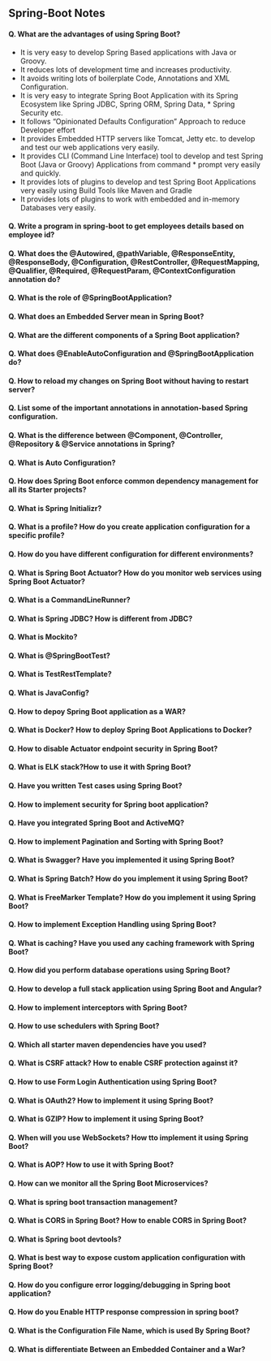 ## Spring-Boot Notes

#### Q. What are the advantages of using Spring Boot?
* It is very easy to develop Spring Based applications with Java or Groovy.
* It reduces lots of development time and increases productivity.
* It avoids writing lots of boilerplate Code, Annotations and XML Configuration.
* It is very easy to integrate Spring Boot Application with its Spring Ecosystem like Spring JDBC, Spring ORM, Spring Data, * Spring Security etc.
* It follows “Opinionated Defaults Configuration” Approach to reduce Developer effort
* It provides Embedded HTTP servers like Tomcat, Jetty etc. to develop and test our web applications very easily.
* It provides CLI (Command Line Interface) tool to develop and test Spring Boot (Java or Groovy) Applications from command * prompt very easily and quickly.
* It provides lots of plugins to develop and test Spring Boot Applications very easily using Build Tools like Maven and Gradle
* It provides lots of plugins to work with embedded and in-memory Databases very easily.

#### Q. Write a program in spring-boot to get employees details based on employee id?
#### Q. What does the @Autowired, @pathVariable, @ResponseEntity, @ResponseBody, @Configuration, @RestController, @RequestMapping, @Qualifier, @Required, @RequestParam, @ContextConfiguration annotation do?
#### Q. What is the role of @SpringBootApplication?
#### Q. What does an Embedded Server mean in Spring Boot?
#### Q. What are the different components of a Spring Boot application?
#### Q. What does @EnableAutoConfiguration and @SpringBootApplication do? 
#### Q. How to reload my changes on Spring Boot without having to restart server?
#### Q. List some of the important annotations in annotation-based Spring configuration.  
#### Q. What is the difference between @Component, @Controller, @Repository & @Service annotations in Spring?
#### Q. What is Auto Configuration?
#### Q. How does Spring Boot enforce common dependency management for all its Starter projects?
#### Q. What is Spring Initializr?
#### Q. What is a profile? How do you create application configuration for a specific profile?
#### Q. How do you have different configuration for different environments?
#### Q. What is Spring Boot Actuator? How do you monitor web services using Spring Boot Actuator?
#### Q. What is a CommandLineRunner?
#### Q. What is Spring JDBC? How is different from JDBC?
#### Q. What is Mockito?
#### Q. What is @SpringBootTest?
#### Q. What is TestRestTemplate?
#### Q. What is JavaConfig?
#### Q. How to depoy Spring Boot application as a WAR?
#### Q. What is Docker? How to deploy Spring Boot Applications to Docker?
#### Q. How to disable Actuator endpoint security in Spring Boot?
#### Q. What is ELK stack?How to use it with Spring Boot?
#### Q. Have you written Test cases using Spring Boot?
#### Q. How to implement security for Spring boot application?
#### Q. Have you integrated Spring Boot and ActiveMQ?
#### Q. How to implement Pagination and Sorting with Spring Boot?
#### Q. What is Swagger? Have you implemented it using Spring Boot?
#### Q. What is Spring Batch? How do you implement it using Spring Boot?
#### Q. What is FreeMarker Template? How do you implement it using Spring Boot?
#### Q. How to implement Exception Handling using Spring Boot?
#### Q. What is caching? Have you used any caching framework with Spring Boot?
#### Q. How did you perform database operations using Spring Boot?
#### Q. How to develop a full stack application using Spring Boot and Angular?
#### Q. How to implement interceptors with Spring Boot?
#### Q. How to use schedulers with Spring Boot?
#### Q. Which all starter maven dependencies have you used?
#### Q. What is CSRF attack? How to enable CSRF protection against it?
#### Q. How to use Form Login Authentication using Spring Boot?
#### Q. What is OAuth2? How to implement it using Spring Boot?
#### Q. What is GZIP? How to implement it using Spring Boot?
#### Q. When will you use WebSockets? How tto implement it using Spring Boot?
#### Q. What is AOP? How to use it with Spring Boot?
#### Q. How can we monitor all the Spring Boot Microservices?
#### Q. What is spring boot transaction management?
#### Q. What is CORS in Spring Boot? How to enable CORS in Spring Boot?
#### Q. What is Spring boot devtools?
#### Q. What is best way to expose custom application configuration with Spring Boot?
#### Q. How do you configure error logging/debugging in Spring boot application?
#### Q. How do you Enable HTTP response compression in spring boot?
#### Q. What is the Configuration File Name, which is used By Spring Boot?
#### Q. What is differentiate Between an Embedded Container and a War?

